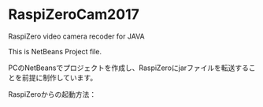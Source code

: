 # RaspiZeroCam2017
RaspiZero video camera recoder for JAVA

This is NetBeans Project file.

PCのNetBeansでプロジェクトを作成し、RaspiZeroにjarファイルを転送することを前提に制作しています。

RaspiZeroからの起動方法：
```$sudo java -jar /home/pi/NetBeansProject/RaspiZeroCam2017/dist/RaspiZeroCam2017.jar
```
